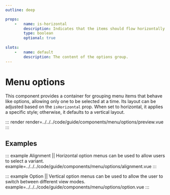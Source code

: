 ```yaml
---
outline: deep

props:
    -   name: is-horizontal
        description: Indicates that the items should flow horizontally.
        type: boolean
        optional: true
        
slots:
    -   name: default
        description: The content of the options group.
---
```


# Menu options

This component provides a container for grouping menu items that behave like options, allowing only one to be selected at a time. Its layout can be adjusted based on the `isHorizontal` prop. When set to horizontal, it applies a specific style; otherwise, it defaults to a vertical layout.

::: render
render=../../../code/guide/components/menu/options/preview.vue
:::

<FrontmatterDocs/>

## Examples

::: example Alignment || Horizontal option menus can be used to allow users to select a variant.
example=../../../code/guide/components/menu/options/alignment.vue
:::

::: example Option || Vertical option menus can be used to allow the user to switch between different view modes.
example=../../../code/guide/components/menu/options/option.vue
:::
